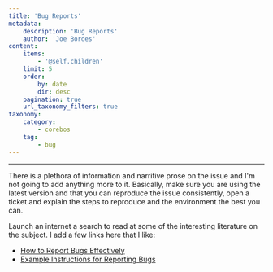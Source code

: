 ```yaml
---
title: 'Bug Reports'
metadata:
    description: 'Bug Reports'
    author: 'Joe Bordes'
content:
    items:
        - '@self.children'
    limit: 5
    order:
        by: date
        dir: desc
    pagination: true
    url_taxonomy_filters: true
taxonomy:
    category:
        - corebos
    tag:
        - bug
---
```

---
There is a plethora of information and narritive prose on the issue and I'm not going to add anything more to it. Basically, make sure you are using the latest version and that you can reproduce the issue consistently, open a ticket and explain the steps to reproduce and the environment the best you can.

Launch an internet a search to read at some of the interesting literature on the subject. I add a few links here that I like:

- [How to Report Bugs Effectively](https://www.chiark.greenend.org.uk/~sgtatham/bugs.html)
- [Example Instructions for Reporting Bugs](https://producingoss.com/en/bug-reporting.html)